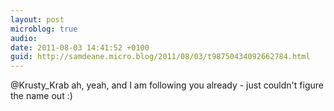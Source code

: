 ```yaml
---
layout: post
microblog: true
audio: 
date: 2011-08-03 14:41:52 +0100
guid: http://samdeane.micro.blog/2011/08/03/t98750434092662784.html
---
```

@Krusty_Krab ah, yeah, and I am following you already - just couldn't figure the name out :)
